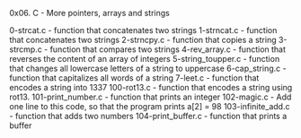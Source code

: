 0x06. C - More pointers, arrays and strings

0-strcat.c - function that concatenates two strings
1-strncat.c - function that concatenates two strings
2-strncpy.c - function that copies a string
3-strcmp.c -  function that compares two strings
4-rev_array.c -  function that reverses the content of an array of integers
5-string_toupper.c - function that changes all lowercase letters of a string to uppercase
6-cap_string.c - function that capitalizes all words of a string
7-leet.c -  function that encodes a string into 1337
100-rot13.c -  function that encodes a string using rot13.
101-print_number.c - function that prints an integer
102-magic.c - Add one line to this code, so that the program prints a[2] = 98
103-infinite_add.c -  function that adds two numbers
104-print_buffer.c - function that prints a buffer

